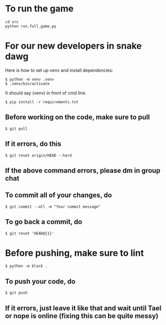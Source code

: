 # To run the game

```
cd src
python run.full_game.py
```

# For our new developers in snake dawg

Here is how to set up venv and install dependencies:

	$ python -m venv .venv
	$ .venv/bin/activate

It should say (venv) in front of cmd line.

	$ pip install -r requirements.txt

## Before working on the code, make sure to pull

    $ git pull

## If it errors, do this

    $ git reset origin/HEAD --hard

## If the above command errors, please dm in group chat

## To commit all of your changes, do

    $ git commit --all -m "Your commit message"

## To go back a commit, do

    $ git reset 'HEAD@{1}'

# Before pushing, make sure to lint

    $ python -m black .

## To push your code, do

    $ git push

## If it errors, just leave it like that and wait until Tael or nope is online (fixing this can be quite messy)
